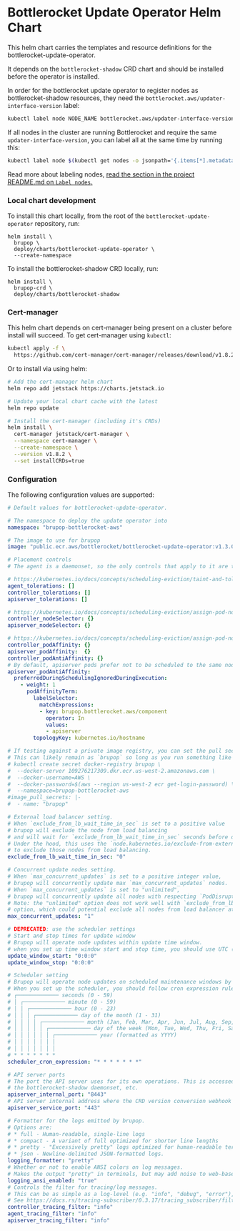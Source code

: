 # Bottlerocket Update Operator Helm Chart

This helm chart carries the templates and resource definitions for
the bottlerocket-update-operator.

It depends on the `bottlerocket-shadow` CRD chart and should be installed
before the operator is installed.

In order for the bottlerocket update operator to register nodes as bottlerocket-shadow resources,
they need the `bottlerocket.aws/updater-interface-version` label:

```sh
kubectl label node NODE_NAME bottlerocket.aws/updater-interface-version=2.0.0
```

If all nodes in the cluster are running Bottlerocket and require the same `updater-interface-version`, you can label all at the same time by running this:
```sh
kubectl label node $(kubectl get nodes -o jsonpath='{.items[*].metadata.name}') bottlerocket.aws/updater-interface-version=2.0.0
```

Read more about labeling nodes,
[read the section in the project README.md on `Label nodes`.](https://github.com/bottlerocket-os/bottlerocket-update-operator#label-nodes)

### Local chart development

To install this chart locally, from the root of the `bottlerocket-update-operator` repository, run:

```
helm install \
  brupop \
  deploy/charts/bottlerocket-update-operator \
  --create-namespace
```

To install the bottlerocket-shadow CRD locally, run:
```
helm install \
  brupop-crd \
  deploy/charts/bottlerocket-shadow
```

### Cert-manager

This helm chart depends on cert-manager being present on a cluster before install will succeed.
To get cert-manager using `kubectl`:

```sh
kubectl apply -f \
  https://github.com/cert-manager/cert-manager/releases/download/v1.8.2/cert-manager.yaml
```

Or to install via using helm:

```sh
# Add the cert-manager helm chart
helm repo add jetstack https://charts.jetstack.io

# Update your local chart cache with the latest
helm repo update

# Install the cert-manager (including it's CRDs)
helm install \
  cert-manager jetstack/cert-manager \
  --namespace cert-manager \
  --create-namespace \
  --version v1.8.2 \
  --set installCRDs=true
```

### Configuration

The following configuration values are supported:

```yaml
# Default values for bottlerocket-update-operator.

# The namespace to deploy the update operator into
namespace: "brupop-bottlerocket-aws"

# The image to use for brupop
image: "public.ecr.aws/bottlerocket/bottlerocket-update-operator:v1.3.0"

# Placement controls
# The agent is a daemonset, so the only controls that apply to it are tolerations.

# https://kubernetes.io/docs/concepts/scheduling-eviction/taint-and-toleration/
agent_tolerations: []
controller_tolerations: []
apiserver_tolerations: []

# https://kubernetes.io/docs/concepts/scheduling-eviction/assign-pod-node/#nodeselector
controller_nodeSelector: {}
apiserver_nodeSelector: {}

# https://kubernetes.io/docs/concepts/scheduling-eviction/assign-pod-node/#affinity-and-anti-affinity
controller_podAffinity: {}
apiserver_podAffinity:  {}
controller_podAntiAffinity: {}
# By default, apiserver pods prefer not to be scheduled to the same node.
apiserver_podAntiAffinity:
  preferredDuringSchedulingIgnoredDuringExecution:
    - weight: 1
      podAffinityTerm:
        labelSelector:
          matchExpressions:
          - key: brupop.bottlerocket.aws/component
            operator: In
            values:
            - apiserver
        topologyKey: kubernetes.io/hostname

# If testing against a private image registry, you can set the pull secret to fetch images.
# This can likely remain as `brupop` so long as you run something like the following:
# kubectl create secret docker-registry brupop \
#  --docker-server 109276217309.dkr.ecr.us-west-2.amazonaws.com \
#  --docker-username=AWS \
#  --docker-password=$(aws --region us-west-2 ecr get-login-password) \
#  --namespace=brupop-bottlerocket-aws
#image_pull_secrets: |-
#  - name: "brupop"

# External load balancer setting.
# When `exclude_from_lb_wait_time_in_sec` is set to a positive value
# brupop will exclude the node from load balancing
# and will wait for `exclude_from_lb_wait_time_in_sec` seconds before draining nodes.
# Under the hood, this uses the `node.kubernetes.io/exclude-from-external-load-balancers` label
# to exclude those nodes from load balancing.
exclude_from_lb_wait_time_in_sec: "0"

# Concurrent update nodes setting.
# When `max_concurrent_updates` is set to a positive integer value,
# brupop will concurrently update max `max_concurrent_updates` nodes.
# When `max_concurrent_updates` is set to "unlimited",
# brupop will concurrently update all nodes with respecting `PodDisruptionBudgets`
# Note: the "unlimited" option does not work well with `exclude_from_lb_wait_time_in_sec`
# option, which could potential exclude all nodes from load balancer at the same time.
max_concurrent_updates: "1"

# DEPRECATED: use the scheduler settings
# Start and stop times for update window
# Brupop will operate node updates within update time window.
# when you set up time window start and stop time, you should use UTC (24-hour time notation).
update_window_start: "0:0:0"
update_window_stop: "0:0:0"

# Scheduler setting
# Brupop will operate node updates on scheduled maintenance windows by using cron expressions.
# When you set up the scheduler, you should follow cron expression rules.
# ┌───────────── seconds (0 - 59)
# │ ┌───────────── minute (0 - 59)
# │ │ ┌───────────── hour (0 - 23)
# │ │ │ ┌───────────── day of the month (1 - 31)
# │ │ │ │ ┌───────────── month (Jan, Feb, Mar, Apr, Jun, Jul, Aug, Sep, Oct, Nov, Dec)
# │ │ │ │ │ ┌───────────── day of the week (Mon, Tue, Wed, Thu, Fri, Sat, Sun)
# │ │ │ │ │ │ ┌───────────── year (formatted as YYYY)
# │ │ │ │ │ │ │
# │ │ │ │ │ │ │
# * * * * * * *
scheduler_cron_expression: "* * * * * * *"

# API server ports
# The port the API server uses for its own operations. This is accessed by the controller,
# the bottlerocket-shadow daemonset, etc.
apiserver_internal_port: "8443"
# API server internal address where the CRD version conversion webhook is served
apiserver_service_port: "443"

# Formatter for the logs emitted by brupop.
# Options are:
# * full - Human-readable, single-line logs
# * compact - A variant of full optimized for shorter line lengths
# * pretty - "Excessively pretty" logs optimized for human-readable terminal output.
# * json - Newline-delimited JSON-formatted logs.
logging_formatter: "pretty"
# Whether or not to enable ANSI colors on log messages.
# Makes the output "pretty" in terminals, but may add noise to web-based log utilities.
logging_ansi_enabled: "true"
# Controls the filter for tracing/log messages.
# This can be as simple as a log-level (e.g. "info", "debug", "error"), but also supports more complex directives.
# See https://docs.rs/tracing-subscriber/0.3.17/tracing_subscriber/filter/struct.EnvFilter.html#directives
controller_tracing_filter: "info"
agent_tracing_filter: "info"
apiserver_tracing_filter: "info"
```
